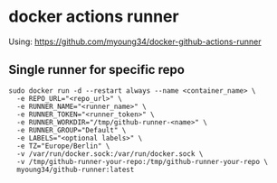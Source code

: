 # docker actions runner
Using: https://github.com/myoung34/docker-github-actions-runner

## Single runner for specific repo
```
sudo docker run -d --restart always --name <container_name> \
  -e REPO_URL="<repo_url>" \
  -e RUNNER_NAME="<runner_name>" \
  -e RUNNER_TOKEN="<runner_token>" \
  -e RUNNER_WORKDIR="/tmp/github-runner-<name>" \
  -e RUNNER_GROUP="Default" \
  -e LABELS="<optional labels>" \
  -e TZ="Europe/Berlin" \
  -v /var/run/docker.sock:/var/run/docker.sock \
  -v /tmp/github-runner-your-repo:/tmp/github-runner-your-repo \
  myoung34/github-runner:latest
```